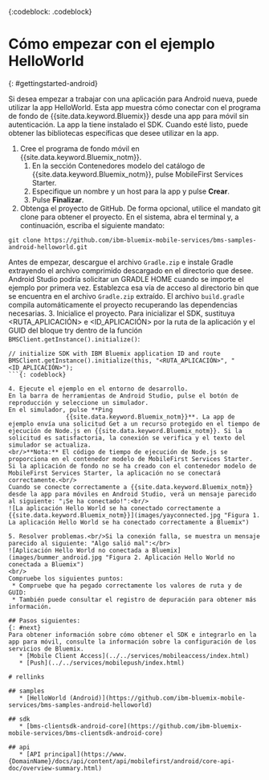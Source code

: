 <!-- Attribute definitions -->
{:codeblock: .codeblock}

# Cómo empezar con el ejemplo HelloWorld
{: #gettingstarted-android}

Si desea empezar a trabajar con una aplicación para Android nueva, puede utilizar la app HelloWorld. Esta app muestra cómo conectar con el programa de fondo de {{site.data.keyword.Bluemix}} desde una app para móvil sin autenticación. La app la tiene instalado el SDK. Cuando esté listo, puede obtener las bibliotecas específicas que desee utilizar en la app.

1. Cree el programa de fondo móvil en {{site.data.keyword.Bluemix_notm}}.
    1. En la sección Contenedores modelo del catálogo de {{site.data.keyword.Bluemix_notm}}, pulse MobileFirst Services Starter.
    2. Especifique un nombre y un host para la app y pulse **Crear**.
    3. Pulse **Finalizar**.
2. Obtenga el proyecto de GitHub. De forma opcional, utilice el mandato git clone para obtener el proyecto. En el sistema, abra el terminal y, a continuación, escriba el siguiente mandato:
```
git clone https://github.com/ibm-bluemix-mobile-services/bms-samples-android-helloworld.git
```
Antes de empezar, descargue el archivo `Gradle.zip` e instale Gradle extrayendo el archivo comprimido descargado en el directorio que desee. Android Studio podría solicitar un GRADLE HOME cuando se importe el ejemplo por primera vez. Establezca esa vía de acceso al directorio bin que se encuentra en el archivo `Gradle.zip` extraído. El archivo `build.gradle` compila automáticamente el proyecto recuperando las dependencias necesarias.
3. Inicialice el proyecto.
Para inicializar el SDK, sustituya &lt;RUTA_APLICACIÓN&gt; e &lt;ID_APLICACIÓN&gt; por la ruta de la aplicación y el GUID del bloque try dentro de la función `BMSClient.getInstance().initialize()`:
```
// initialize SDK with IBM Bluemix application ID and route
BMSClient.getInstance().initialize(this, "<RUTA_APLICACIÓN>", "<ID_APLICACIÓN>");
```{: codeblock}

4. Ejecute el ejemplo en el entorno de desarrollo.
En la barra de herramientas de Android Studio, pulse el botón de reproducción y seleccione un simulador.
En el simulador, pulse **Ping
                {{site.data.keyword.Bluemix_notm}}**. La app de ejemplo envía una solicitud Get a un recurso protegido en el tiempo de ejecución de Node.js en {{site.data.keyword.Bluemix_notm}}. Si la solicitud es satisfactoria, la conexión se verifica y el texto del simulador se actualiza.
<br/>**Nota:** El código de tiempo de ejecución de Node.js se proporciona en el contenedor modelo de MobileFirst Services Starter. Si la aplicación de fondo no se ha creado con el contenedor modelo de MobileFirst Services Starter, la aplicación no se conectará correctamente.<br/>
Cuando se conecte correctamente a {{site.data.keyword.Bluemix_notm}} desde la app para móviles en Android Studio, verá un mensaje parecido al siguiente: "¡Se ha conectado!":<br/>
![La aplicación Hello World se ha conectado correctamente a {{site.data.keyword.Bluemix_notm}}](images/yayconnected.jpg "Figura 1. La aplicación Hello World se ha conectado correctamente a Bluemix")

5. Resolver problemas.<br/>Si la conexión falla, se muestra un mensaje parecido al siguiente: "Algo salió mal":</br>
![Aplicación Hello World no conectada a Bluemix](images/bummer_android.jpg "Figura 2. Aplicación Hello World no conectada a Bluemix")
<br/>
Compruebe los siguientes puntos:
 * Compruebe que ha pegado correctamente los valores de ruta y de GUID:
 * También puede consultar el registro de depuración para obtener más información.

## Pasos siguientes:
{: #next}
Para obtener información sobre cómo obtener el SDK e integrarlo en la app para móvil, consulte la información sobre la configuración de los servicios de Bluemix.
   * [Mobile Client Access](../../services/mobileaccess/index.html)
   * [Push](../../services/mobilepush/index.html)

# rellinks

## samples
   * [HelloWorld (Android)](https://github.com/ibm-bluemix-mobile-services/bms-samples-android-helloworld)

## sdk
   * [bms-clientsdk-android-core](https://github.com/ibm-bluemix-mobile-services/bms-clientsdk-android-core)

## api
   * [API principal](https://www.{DomainName}/docs/api/content/api/mobilefirst/android/core-api-doc/overview-summary.html)

